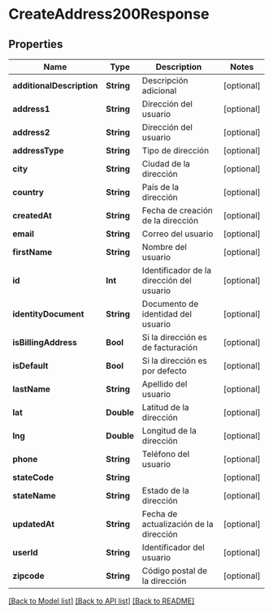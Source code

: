 # CreateAddress200Response

## Properties
Name | Type | Description | Notes
------------ | ------------- | ------------- | -------------
**additionalDescription** | **String** | Descripción adicional | [optional] 
**address1** | **String** | Dirección del usuario | [optional] 
**address2** | **String** | Dirección del usuario | [optional] 
**addressType** | **String** | Tipo de dirección | [optional] 
**city** | **String** | Ciudad de la dirección | [optional] 
**country** | **String** | País de la dirección | [optional] 
**createdAt** | **String** | Fecha de creación de la dirección | [optional] 
**email** | **String** | Correo del usuario | [optional] 
**firstName** | **String** | Nombre del usuario | [optional] 
**id** | **Int** | Identificador de la dirección del usuario | [optional] 
**identityDocument** | **String** | Documento de identidad del usuario | [optional] 
**isBillingAddress** | **Bool** | Si la dirección es de facturación | [optional] 
**isDefault** | **Bool** | Si la dirección es por defecto | [optional] 
**lastName** | **String** | Apellido del usuario | [optional] 
**lat** | **Double** | Latitud de la dirección | [optional] 
**lng** | **Double** | Longitud de la dirección | [optional] 
**phone** | **String** | Teléfono del usuario | [optional] 
**stateCode** | **String** |  | [optional] 
**stateName** | **String** | Estado de la dirección | [optional] 
**updatedAt** | **String** | Fecha de actualización de la dirección | [optional] 
**userId** | **String** | Identificador del usuario | [optional] 
**zipcode** | **String** | Código postal de la dirección | [optional] 

[[Back to Model list]](../README.md#documentation-for-models) [[Back to API list]](../README.md#documentation-for-api-endpoints) [[Back to README]](../README.md)


